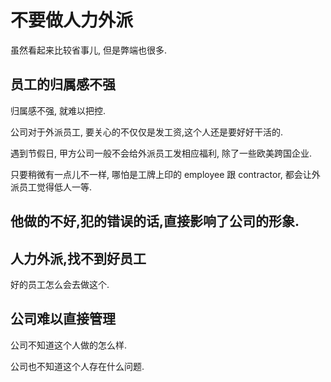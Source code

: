 # 不要做人力外派

虽然看起来比较省事儿, 但是弊端也很多.

## 员工的归属感不强

归属感不强, 就难以把控.

公司对于外派员工, 要关心的不仅仅是发工资,这个人还是要好好干活的.

遇到节假日, 甲方公司一般不会给外派员工发相应福利, 除了一些欧美跨国企业.

只要稍微有一点儿不一样, 哪怕是工牌上印的 employee 跟 contractor, 都会让外派员工觉得低人一等.

## 他做的不好,犯的错误的话,直接影响了公司的形象.


## 人力外派,找不到好员工

好的员工怎么会去做这个.

## 公司难以直接管理

公司不知道这个人做的怎么样.

公司也不知道这个人存在什么问题.


